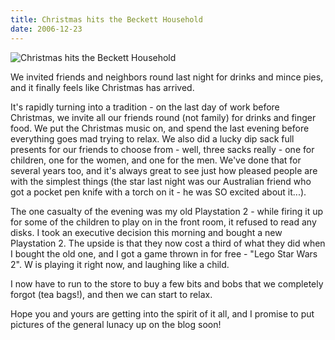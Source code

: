 ```yaml
---
title: Christmas hits the Beckett Household
date: 2006-12-23
---
```


![Christmas hits the Beckett Household](https://source.unsplash.com/dUPDhdeCN84/1600x900)

We invited friends and neighbors round last night for drinks and mince pies, and it finally feels like Christmas has arrived.

It's rapidly turning into a tradition - on the last day of work before Christmas, we invite all our friends round (not family) for drinks and finger food. We put the Christmas music on, and spend the last evening before everything goes mad trying to relax. We also did a lucky dip sack full presents for our friends to choose from - well, three sacks really - one for children, one for the women, and one for the men. We've done that for several years too, and it's always great to see just how pleased people are with the simplest things (the star last night was our Australian friend who got a pocket pen knife with a torch on it - he was SO excited about it...).

The one casualty of the evening was my old Playstation 2 - while firing it up for some of the children to play on in the front room, it refused to read any disks. I took an executive decision this morning and bought a new Playstation 2. The upside is that they now cost a third of what they did when I bought the old one, and I got a game thrown in for free - "Lego Star Wars 2". W is playing it right now, and laughing like a child.

I now have to run to the store to buy a few bits and bobs that we completely forgot (tea bags!), and then we can start to relax.

Hope you and yours are getting into the spirit of it all, and I promise to put pictures of the general lunacy up on the blog soon!